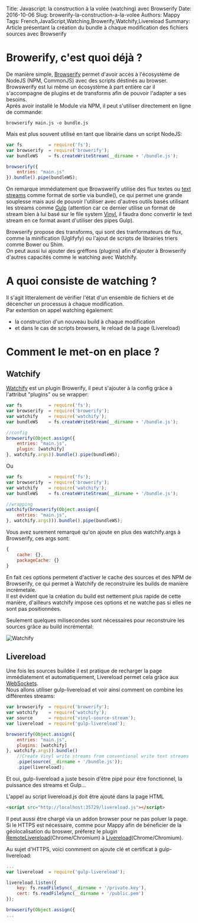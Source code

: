 Title: Javascript: la construction à la volée (watching) avec Browserify
Date: 2016-10-06
Slug: browerify-la-construction-a-la-volee
Authors: Mappy
Tags: French,JavaScript,Watching,Browerify,Watchify,Livereload
Summary: Article présentant la création du bundle à chaque modification des fichiers sources avec Browserify

# Browerify, c'est quoi déjà ?

De manière simple, [Browserify](http://browserify.org/) permet d'avoir accès à l'écosystème de NodeJS (NPM, CommonJS) avec des scripts déstinés au browser.<br />
Browswerify est lui même un écosystème à part entière car il s'accompagne de plugins et de transforms afin de pouvoir l'adapter a ses besoins.<br />
Aprés avoir installé le Module via NPM, il peut s'utiliser directement en ligne de commande:

```
browserify main.js -o bundle.js
```

Mais est plus souvent utilisé en tant que librairie dans un script NodeJS:

```javascript
var fs          = require('fs');
var browserify  = require('browerify');
var bundleWS    = fs.createWriteStream(__dirname + '/bundle.js');

browserify({
    entries: "main.js"
}).bundle().pipe(bundleWS);
```

On remarque immédiatement que Browswerify utilise des flux textes ou [text streams](http://www.sandersdenardi.com/readable-writable-transform-streams-node/) comme format de sortie via bundle(), 
ce qui permet une grande souplesse mais ausi de  pouvoir l'utiliser avec d'autres outils basés utilisant les streams comme [Gulp](http://gulpjs.com/) (attention car ce dernier utilise un format de stream bien à lui basé sur le file system [Vinyl](https://github.com/gulpjs/vinyl), il faudra donc convertir le text stream en ce format avant d'utiliser des pipes Gulp).  

Browserify propose des transforms, qui sont des tranformateurs de flux, comme la minification (Uglifyfy) ou l'ajout de scripts de librairies triers comme Bower ou Shim.<br />
On peut aussi lui ajouter des gréffons (plugins) afin d'ajouter à Browserify d'autres capacités comme le watching avec Watchify.

# A quoi consiste de watching ?

Il s'agit litteralement de vérifier l'état d'un ensemble de fichiers et de décencher un processus à chaque modification.<br />
Par extention on appel watching également:

+ la construction d'un nouveau build à chaque modification
+ et dans le cas de scripts browsers, le reload de la page (Livereload)

# Comment le met-on en place ?

## Watchify

[Watchify](https://github.com/substack/watchify) est un plugin Browerify, il peut s'ajouter à la config grâce à l'attribut "plugins" ou se wrapper:

```javascript
var fs          = require('fs');
var browserify  = require('browerify');
var watchify    = require('watchify');
var bundleWS    = fs.createWriteStream(__dirname + '/bundle.js');

//config
browserify(Object.assign({
    entries: "main.js",
    plugin: [watchify]
}, watchify.args)).bundle().pipe(bundleWS);
```
Ou

```javascript
var fs          = require('fs');
var browserify  = require('browerify');
var watchify    = require('watchify');
var bundleWS    = fs.createWriteStream(__dirname + '/bundle.js');

//wrapping
watchify(browserify(Object.assign({
    entries: "main.js",
}, watchify.args))).bundle().pipe(bundleWS);
```

Vous avez surement remarqué qu'on ajoute en plus des watchify.args à Browserify, ces args sont:
```javascript
{
    cache: {},
    packageCache: {}
}
```
En fait ces options permetent d'activer le cache des sources et des NPM de Browserify, ce qui permet à Watchify de reconstruire les builds de manière incrémetale.<br />
Il est évident que la création du build est nettement plus rapide de cette manière, d'ailleurs watchify impose ces options et ne watche pas si elles ne sont pas positionnées.

Seulement quelques milisecondes sont nécessaires pour reconstruire les sources grâce au build incrémental:

![Watchify](images/watchify.gif)

## Livereload

Une fois les sources buildée il est pratique de recharger la page immédiatement et automatiquement, Livereload permet cela grâce aux [WebSockets](https://developer.mozilla.org/fr/docs/WebSockets).<br />
Nous allons utiliser gulp-livereload et voir ainsi comment on combine les différentes streams:

```javascript
var browserify  = require('browerify');
var watchify    = require('watchify');
var source      = require('vinyl-source-stream');
var livereload  = require('gulp-livereload');

browserify(Object.assign({
    entries: "main.js",
    plugins: [watchify]
}, watchify.args)).bundle()
    //Create Vinyl write streams from conventional write text streams
    .pipe(source(__dirname + '/bundle.js'));
    .pipe(livereload);
```

Et oui, gulp-livereload a juste besoin d'être pipé pour être fonctionnel, la puissance des streams et Gulp...

L'appel au script livereload.js doit être ajouté dans la page HTML 

```html
<script src="http://localhost:35729/livereload.js"></script>
```
Il peut aussi être chargé via un addon browser pour ne pas poluer la page.<br />
Si le HTTPS est nécessaire, comme pour Mappy afin de béneficier de la géolocalisation du broswer, préferez le plugin [RemoteLivereload](https://chrome.google.com/webstore/detail/remotelivereload/jlppknnillhjgiengoigajegdpieppei)(Chrome/Chromium) à [Livereload](https://chrome.google.com/webstore/detail/livereload/jnihajbhpnppcggbcgedagnkighmdlei)(Chrome/Chromium).

Au sujet d'HTTPS, voici conmment on ajoute clé et certificat à gulp-livereload:
```javascript
...
var livereload  = require('gulp-livereload');

livereload.listen({
    key: fs.readFileSync(__dirname + '/private.key'),
    cert: fs.readFileSync(__dirname + '/public.pem')
});

browserify(Object.assign({
...
```
